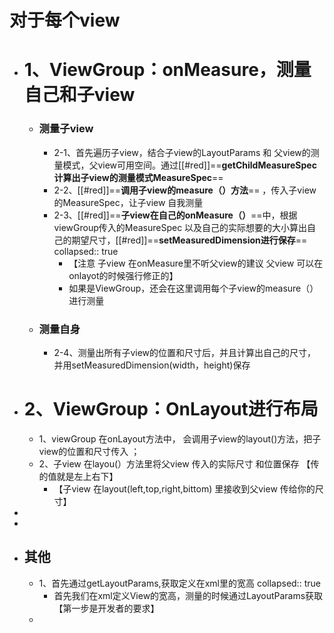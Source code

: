 # 对于每个view
- # 1、ViewGroup：onMeasure，测量自己和子view
	- ### 测量子view
		- 2-1、首先遍历子view，结合子view的LayoutParams 和 父view的测量模式，父view可用空间。通过[[#red]]==**getChildMeasureSpec 计算出子view的测量模式MeasureSpec**==
		- 2-2、[[#red]]==**调用子view的measure（）方法**== ，传入子view的MeasureSpec，让子view 自我测量
		- 2-3、[[#red]]==**子view在自己的onMeasure（）**==中，根据viewGroup传入的MeasureSpec 以及自己的实际想要的大小算出自己的期望尺寸，[[#red]]==**setMeasuredDimension进行保存**==
		  collapsed:: true
			- 【注意 子view 在onMeasure里不听父view的建议  父view 可以在onlayot的时候强行修正的】
			- 如果是ViewGroup，还会在这里调用每个子view的measure（）进行测量
	- ### 测量自身
		- 2-4、测量出所有子view的位置和尺寸后，并且计算出自己的尺寸，并用setMeasuredDimension(width，height)保存
- # 2、ViewGroup：OnLayout进行布局
	- 1、viewGroup 在onLayout方法中， 会调用子view的layout()方法，把子view的位置和尺寸传入 ；
	- 2、子view 在layou(）方法里将父view 传入的实际尺寸 和位置保存 【传的值就是左上右下】
		- 【子view 在layout(left,top,right,bittom)   里接收到父view 传给你的尺寸】
-
-
- ## 其他
	- 1、首先通过getLayoutParams,获取定义在xml里的宽高
	  collapsed:: true
		- 首先我们在xml定义View的宽高，测量的时候通过LayoutParams获取         【第一步是开发者的要求】
	-